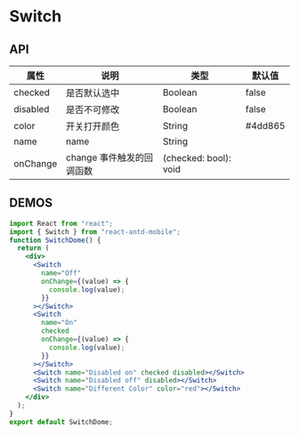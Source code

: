 # Switch

## API

| 属性     | 说明                      | 类型                  | 默认值  |
| -------- | ------------------------- | --------------------- | ------- |
| checked  | 是否默认选中              | Boolean               | false   |
| disabled | 是否不可修改              | Boolean               | false   |
| color    | 开关打开颜色              | String                | #4dd865 |
| name     | name                      | String                |         |
| onChange | change 事件触发的回调函数 | (checked: bool): void |         |

## DEMOS

```jsx
import React from "react";
import { Switch } from "react-antd-mobile";
function SwitchDome() {
  return (
    <div>
      <Switch
        name="Off"
        onChange={(value) => {
          console.log(value);
        }}
      ></Switch>
      <Switch
        name="On"
        checked
        onChange={(value) => {
          console.log(value);
        }}
      ></Switch>
      <Switch name="Disabled on" checked disabled></Switch>
      <Switch name="Disabled off" disabled></Switch>
      <Switch name="Different Color" color="red"></Switch>
    </div>
  );
}
export default SwitchDome;
```
